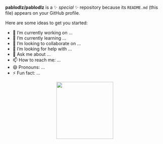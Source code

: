 
**pablodlz/pablodlz** is a ✨ _special_ ✨ repository because its `README.md` (this file) appears on your GitHub profile.

Here are some ideas to get you started:

- 🔭 I’m currently working on ...
- 🌱 I’m currently learning ...
- 👯 I’m looking to collaborate on ...
- 🤔 I’m looking for help with ...
- 💬 Ask me about ...
- 📫 How to reach me: ...
- 😄 Pronouns: ...
- ⚡ Fun fact: ...

<div align="center">
  <a href="https://github.com/pablodlz">
  <img height="180em" src="https://github-readme-stats.vercel.app/api?username=pablodlz&show_icons=true&theme=dracula&include_all_commits=true&count_private=true"/>
</div>
